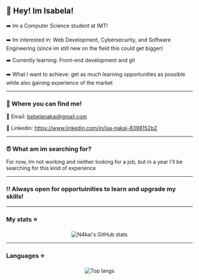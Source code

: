 ## 👋 Hey! Im Isabela!

➡️ Im a Computer Science student at IMT!

➡️ Im interested in: Web Development, Cybersecurity, and Software Engineering (since im still new on the field this could get bigger)

➡️ Currently learning: Front-end development and git

➡️ What I want to achieve: get as much learning opportunities as possible while also gaining experience of the market

---

### 👥 Where you can find me!

📧 Email: bebelanakai@gmail.com

🔗 Linkedin: https://www.linkedin.com/in/isa-nakai-8398152b2

---

### ⏰ What am im searching for?

For now, Im not working and neither looking for a job, but in a year I'll be searching for this kind of experience

---

### ‼️ Always open for opportuinities to learn and upgrade my skills!

---
### My stats ⭐

<div align="center">
<img alt="N4kai's GitHub stats" src="https://github-readme-stats.vercel.app/api?username=N4k4i&show_icons=true&theme=transparent"/>
</div>

---

### Languages ⭐
<div align="center">
<img alt="Top langs" src="https://github-readme-stats.vercel.app/api/top-langs/?username=n4kai&langs_count=8"/>
</div>

